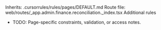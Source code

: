 Inherits: .cursorrules/rules/pages/DEFAULT.md
Route file: web/routes/_app.admin.finance.reconciliation._index.tsx
Additional rules
- TODO: Page-specific constraints, validation, or access notes.
